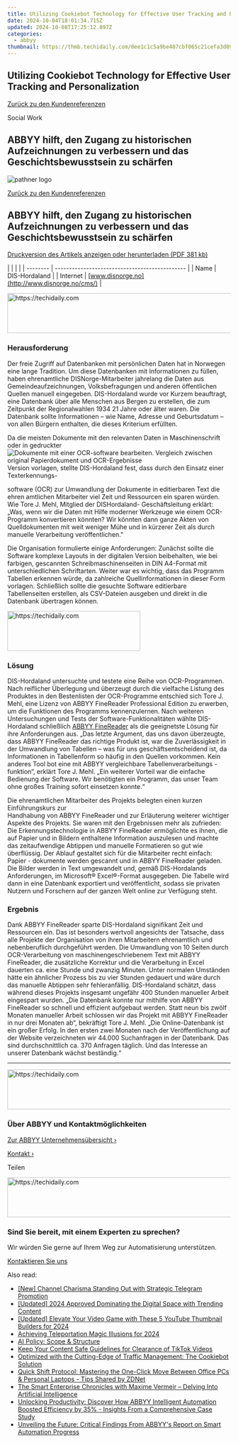 ```yaml
---
title: Utilizing Cookiebot Technology for Effective User Tracking and Personalization
date: 2024-10-04T18:01:34.715Z
updated: 2024-10-08T17:25:12.897Z
categories:
  - abbyy
thumbnail: https://thmb.techidaily.com/0ee1c1c5a9be407cbf065c21cefa3d097b024c8bd5c0bbace26a3b7cf94a12be.jpg
---
```


## Utilizing Cookiebot Technology for Effective User Tracking and Personalization

[Zurück zu den Kundenreferenzen](https://tools.techidaily.com/abbyy/products/)

Social Work

## ABBYY hilft, den Zugang zu historischen Aufzeichnungen zu verbessern und das Geschichtsbewusstsein zu schärfen

![pathner logo](https://content.abbyy.com/-/media/project/abbyy/abbyy/logos-white/de/21633.png?h=40&iar=0&w=120)

[Zurück zu den Kundenreferenzen](https://tools.techidaily.com/abbyy/products/)

## ABBYY hilft, den Zugang zu historischen Aufzeichnungen zu verbessern und das Geschichtsbewusstsein zu schärfen

[Druckversion des Artikels anzeigen oder herunterladen (PDF 381 kb)](https://static4.abbyy.com/abbyycommedia/6161/cs-dis-norge-fr-d-email.pdf) 

| |        |                                                |
| -------- | ---------------------------------------------- |
| Name     | DIS-Hordaland                                  |
| Internet | [www.disnorge.no](http://www.disnorge.no/cms/) |

<!-- affiliate ads begin -->
<a href="https://unicoeye.pxf.io/c/5597632/2134229/18498" target="_top" id="2134229">
  <img src="//a.impactradius-go.com/display-ad/18498-2134229" border="0" alt="https://techidaily.com" width="728" height="90"/>
</a>
<img height="0" width="0" src="https://unicoeye.pxf.io/i/5597632/2134229/18498" style="position:absolute;visibility:hidden;" border="0" />
<!-- affiliate ads end -->

### Herausforderung

Der freie Zugriff auf Datenbanken mit persönlichen Daten hat in Norwegen eine lange Tradition. Um diese Datenbanken mit Informationen zu füllen, haben ehrenamtliche DISNorge-Mitarbeiter jahrelang die Daten aus Gemeindeaufzeichnungen, Volksbefragungen und anderen öffentlichen Quellen manuell eingegeben. DIS-Hordaland wurde vor Kurzem beauftragt, eine Datenbank über alle Menschen aus Bergen zu erstellen, die zum Zeitpunkt der Regionalwahlen 1934 21 Jahre oder älter waren. Die Datenbank sollte Informationen – wie Name, Adresse und Geburtsdatum – von allen Bürgern enthalten, die dieses Kriterium erfüllten.

Da die meisten Dokumente mit den relevanten Daten in Maschinenschrift oder in gedruckter![Dokumente mit einer OCR-software bearbeiten. Vergleich zwischen original Papierdokument und OCR-Ergebnisse](https://static1.abbyy.com/abbyycommedia/6045/dis-hordaland.png "Dokumente mit einer OCR-software bearbeiten. Vergleich zwischen original Papierdokument und OCR-Ergebnisse")  
Version vorlagen, stellte DIS-Hordaland fest, dass durch den Einsatz einer Texterkennungs-  

software (OCR) zur Umwandlung der Dokumente in editierbaren Text die ehren amtlichen Mitarbeiter viel Zeit und Ressourcen ein sparen würden. Wie Tore J. Mehl, Mitglied der DISHordaland- Geschäftsleitung erklärt: „Was, wenn wir die Daten mit Hilfe moderner Werkzeuge wie einem OCR-Programm konvertieren könnten? Wir könnten dann ganze Akten von Quelldokumenten mit weit weniger Mühe und in kürzerer Zeit als durch manuelle Verarbeitung veröffentlichen."

Die Organisation formulierte einige Anforderungen: Zunächst sollte die Software komplexe Layouts in der digitalen Version beibehalten, wie bei farbigen, gescannten Schreibmaschinenseiten in DIN A4-Format mit unterschiedlichen Schriftarten. Weiter war es wichtig, dass das Programm Tabellen erkennen würde, da zahlreiche Quellinformationen in dieser Form vorlagen. Schließlich sollte die gesuchte Software editierbare Tabellenseiten erstellen, als CSV-Dateien ausgeben und direkt in die Datenbank übertragen können.

<!-- affiliate ads begin -->
<a href="https://aligracehair.sjv.io/c/5597632/1997675/19272" target="_top" id="1997675">
  <img src="//a.impactradius-go.com/display-ad/19272-1997675" border="0" alt="https://techidaily.com" width="300" height="90"/>
</a>
<img height="0" width="0" src="https://aligracehair.sjv.io/i/5597632/1997675/19272" style="position:absolute;visibility:hidden;" border="0" />
<!-- affiliate ads end -->

### Lösung

DIS-Hordaland untersuchte und testete eine Reihe von OCR-Programmen. Nach reiflicher Überlegung und überzeugt durch die vielfache Listung des Produktes in den Bestenlisten der OCR-Programme entschied sich Tore J. Mehl, eine Lizenz von ABBYY FineReader Professional Edition zu erwerben, um die Funktionen des Programms kennenzulernen. Nach weiteren Untersuchungen und Tests der Software-Funktionalitäten wählte DIS-Hordaland schließlich [ABBYY FineReader](https://tools.techidaily.com/abbyy/products/) als die geeignetste Lösung für ihre Anforderungen aus. „Das letzte Argument, das uns davon überzeugte, dass ABBYY FineReader das richtige Produkt ist, war die Zuverlässigkeit in der Umwandlung von Tabellen – was für uns geschäftsentscheidend ist, da Informationen in Tabellenform so häufig in den Quellen vorkommen. Kein anderes Tool bot eine mit ABBYY vergleichbare Tabellenverarbeitungs - funktion“, erklärt Tore J. Mehl. „Ein weiterer Vorteil war die einfache Bedienung der Software. Wir benötigten ein Programm, das unser Team ohne großes Training sofort einsetzen konnte.“

Die ehrenamtlichen Mitarbeiter des Projekts belegten einen kurzen Einführungskurs zur  
Handhabung von ABBYY FineReader und zur Erläuterung weiterer wichtiger Aspekte des Projekts. Sie waren mit den Ergebnissen mehr als zufrieden: Die Erkennungstechnologie in ABBYY FineReader ermöglichte es ihnen, die auf Papier und in Bildern enthaltene Information auszulesen und machte das zeitaufwendige Abtippen und manuelle Formatieren so gut wie überflüssig. Der Ablauf gestaltet sich für die Mitarbeiter recht einfach: Papier - dokumente werden gescannt und in ABBYY FineReader geladen. Die Bilder werden in Text umgewandelt und, gemäß DIS-Hordalands Anforderungen, im Microsoft® Excel®-Format ausgegeben. Die Tabelle wird dann in eine Datenbank exportiert und veröffentlicht, sodass sie privaten Nutzern und Forschern auf der ganzen Welt online zur Verfügung steht.

### Ergebnis

Dank ABBYY FineReader sparte DIS-Hordaland signifikant Zeit und Ressourcen ein. Das ist besonders wertvoll angesichts der Tatsache, dass alle Projekte der Organisation von ihren Mitarbeitern ehrenamtlich und nebenberuflich durchgeführt werden. Die Umwandlung von 10 Seiten durch OCR-Verarbeitung von maschinengeschriebenem Text mit ABBYY FineReader, die zusätzliche Korrektur und die Verarbeitung in Excel dauerten ca. eine Stunde und zwanzig Minuten. Unter normalen Umständen hätte ein ähnlicher Prozess bis zu vier Stunden gedauert und wäre durch das manuelle Abtippen sehr fehleranfällig. DIS-Hordaland schätzt, dass während dieses Projekts insgesamt ungefähr 400 Stunden manueller Arbeit eingespart wurden. „Die Datenbank konnte nur mithilfe von ABBYY FineReader so schnell und effizient aufgebaut werden. Statt neun bis zwölf Monaten manueller Arbeit schlossen wir das Projekt mit ABBYY FineReader in nur drei Monaten ab“, bekräftigt Tore J. Mehl. „Die Online-Datenbank ist ein großer Erfolg. In den ersten zwei Monaten nach der Veröffentlichung auf der Website verzeichneten wir 44.000 Suchanfragen in der Datenbank. Das sind durchschnittlich ca. 370 Anfragen täglich. Und das Interesse an unserer Datenbank wächst beständig.“

---

<!-- affiliate ads begin -->
<a href="https://aligracehair.sjv.io/c/5597632/2115951/19272" target="_top" id="2115951">
  <img src="//a.impactradius-go.com/display-ad/19272-2115951" border="0" alt="https://techidaily.com" width="728" height="90"/>
</a>
<img height="0" width="0" src="https://aligracehair.sjv.io/i/5597632/2115951/19272" style="position:absolute;visibility:hidden;" border="0" />
<!-- affiliate ads end -->

### Über ABBYY und Kontaktmöglichkeiten

[Zur ABBYY Unternehmensübersicht ›](https://tools.techidaily.com/abbyy/products/)

[Kontakt ›](https://tools.techidaily.com/abbyy/products/)

Teilen 

<!-- affiliate ads begin -->
<a href="https://appsumo.8odi.net/c/5597632/2094429/7443" target="_top" id="2094429">
  <img src="//a.impactradius-go.com/display-ad/7443-2094429" border="0" alt="https://techidaily.com" width="728" height="90"/>
</a>
<img height="0" width="0" src="https://appsumo.8odi.net/i/5597632/2094429/7443" style="position:absolute;visibility:hidden;" border="0" />
<!-- affiliate ads end -->

### Sind Sie bereit, mit einem Experten zu sprechen?

Wir würden Sie gerne auf Ihrem Weg zur Automatisierung unterstützen.

[Kontaktieren Sie uns](https://tools.techidaily.com/abbyy/products/)

<ins class="adsbygoogle"
     style="display:block"
     data-ad-format="autorelaxed"
     data-ad-client="ca-pub-7571918770474297"
     data-ad-slot="1223367746"></ins>

<ins class="adsbygoogle"
     style="display:block"
     data-ad-client="ca-pub-7571918770474297"
     data-ad-slot="8358498916"
     data-ad-format="auto"
     data-full-width-responsive="true"></ins>

<span class="atpl-alsoreadstyle">Also read:</span>
<div><ul>
<li><a href="https://extra-information.techidaily.com/new-channel-charisma-standing-out-with-strategic-telegram-promotion/"><u>[New] Channel Charisma Standing Out with Strategic Telegram Promotion</u></a></li>
<li><a href="https://facebook-record-videos.techidaily.com/updated-2024-approved-dominating-the-digital-space-with-trending-content/"><u>[Updated] 2024 Approved Dominating the Digital Space with Trending Content</u></a></li>
<li><a href="https://facebook-record-videos.techidaily.com/updated-elevate-your-video-game-with-these-5-youtube-thumbnail-builders-for-2024/"><u>[Updated] Elevate Your Video Game with These 5 YouTube Thumbnail Builders for 2024</u></a></li>
<li><a href="https://fox-blue.techidaily.com/achieving-teleportation-magic-illusions-for-2024/"><u>Achieving Teleportation Magic Illusions for 2024</u></a></li>
<li><a href="https://tech-savvy.techidaily.com/ai-policy-scope-and-structure/"><u>AI Policy: Scope & Structure</u></a></li>
<li><a href="https://tiktok-videos.techidaily.com/keep-your-content-safe-guidelines-for-clearance-of-tiktok-videos/"><u>Keep Your Content Safe Guidelines for Clearance of TikTok Videos</u></a></li>
<li><a href="https://solve-info.techidaily.com/optimized-with-the-cutting-edge-of-traffic-management-the-cookiebot-solution/"><u>Optimized with the Cutting-Edge of Traffic Management: The Cookiebot Solution</u></a></li>
<li><a href="https://win-unique.techidaily.com/quick-shift-protocol-mastering-the-one-click-move-between-office-pcs-and-personal-laptops-tips-shared-by-zdnet/"><u>Quick Shift Protocol: Mastering the One-Click Move Between Office PCs & Personal Laptops - Tips Shared by ZDNet</u></a></li>
<li><a href="https://solve-info.techidaily.com/the-smart-enterprise-chronicles-with-maxime-vermeir-delving-into-artificial-intelligence/"><u>The Smart Enterprise Chronicles with Maxime Vermeir – Delving Into Artificial Intelligence</u></a></li>
<li><a href="https://solve-info.techidaily.com/unlocking-productivity-discover-how-abbyy-intelligent-automation-boosted-efficiency-by-35-insights-from-a-comprehensive-case-study/"><u>Unlocking Productivity: Discover How ABBYY Intelligent Automation Boosted Efficiency by 35% - Insights From a Comprehensive Case Study</u></a></li>
<li><a href="https://solve-info.techidaily.com/unveiling-the-future-critical-findings-from-abbyys-report-on-smart-automation-progress/"><u>Unveiling the Future: Critical Findings From ABBYY's Report on Smart Automation Progress</u></a></li>
</ul></div>

